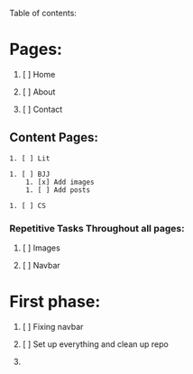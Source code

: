 Table of contents:

# Pages:
1. [ ] Home 

1. [ ] About

1. [ ] Contact
## Content Pages:
    1. [ ] Lit

    1. [ ] BJJ
        1. [x] Add images
        1. [ ] Add posts

    1. [ ] CS
### Repetitive Tasks Throughout all pages:

1. [ ] Images

1. [ ] Navbar

# First phase:

1. [ ] Fixing navbar

1. [ ] Set up everything and clean up repo

1. 